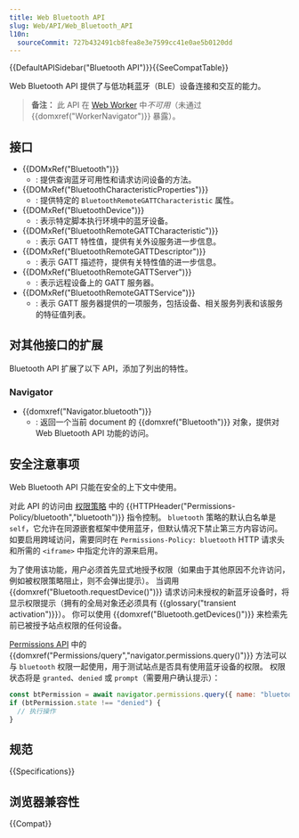 ```yaml
---
title: Web Bluetooth API
slug: Web/API/Web_Bluetooth_API
l10n:
  sourceCommit: 727b432491cb8fea8e3e7599cc41e0ae5b0120dd
---
```


{{DefaultAPISidebar("Bluetooth API")}}{{SeeCompatTable}}

Web Bluetooth API 提供了与低功耗蓝牙（BLE）设备连接和交互的能力。

> **备注：** 此 API 在 [Web Worker](/zh-CN/docs/Web/API/Web_Workers_API) 中*不可用*（未通过 {{domxref("WorkerNavigator")}} 暴露）。

## 接口

- {{DOMxRef("Bluetooth")}}
  - : 提供查询蓝牙可用性和请求访问设备的方法。
- {{DOMxRef("BluetoothCharacteristicProperties")}}
  - : 提供特定的 `BluetoothRemoteGATTCharacteristic` 属性。
- {{DOMxRef("BluetoothDevice")}}
  - : 表示特定脚本执行环境中的蓝牙设备。
- {{DOMxRef("BluetoothRemoteGATTCharacteristic")}}
  - : 表示 GATT 特性值，提供有关外设服务进一步信息。
- {{DOMxRef("BluetoothRemoteGATTDescriptor")}}
  - : 表示 GATT 描述符，提供有关特性值的进一步信息。
- {{DOMxRef("BluetoothRemoteGATTServer")}}
  - : 表示远程设备上的 GATT 服务器。
- {{DOMxRef("BluetoothRemoteGATTService")}}
  - : 表示 GATT 服务器提供的一项服务，包括设备、相关服务列表和该服务的特征值列表。

## 对其他接口的扩展

Bluetooth API 扩展了以下 API，添加了列出的特性。

### Navigator

- {{domxref("Navigator.bluetooth")}}
  - : 返回一个当前 document 的 {{domxref("Bluetooth")}} 对象，提供对 Web Bluetooth API 功能的访问。

## 安全注意事项

Web Bluetooth API 只能在安全的上下文中使用。

对此 API 的访问由 [权限策略](/zh-CN/docs/Web/HTTP/Permissions_Policy) 中的 {{HTTPHeader("Permissions-Policy/bluetooth","bluetooth")}} 指令控制。
`bluetooth` 策略的默认白名单是 `self`，它允许在同源嵌套框架中使用蓝牙，但默认情况下禁止第三方内容访问。
如要启用跨域访问，需要同时在 `Permissions-Policy: bluetooth` HTTP 请求头和所需的 `<iframe>` 中指定允许的源来启用。

为了使用该功能，用户必须首先显式地授予权限（如果由于其他原因不允许访问，例如被权限策略阻止，则不会弹出提示）。
当调用 {{domxref("Bluetooth.requestDevice()")}} 请求访问未授权的新蓝牙设备时，将显示权限提示（拥有的全局对象还必须具有 {{glossary("transient activation")}}）。
你可以使用 {{domxref("Bluetooth.getDevices()")}} 来检索先前已被授予站点权限的任何设备。

 [Permissions API](/en-US/docs/Web/API/Permissions_API) 中的 {{domxref("Permissions/query","navigator.permissions.query()")}} 方法可以与 `bluetooth` 权限一起使用，用于测试站点是否具有使用蓝牙设备的权限。
权限状态将是 `granted`、`denied` 或 `prompt`（需要用户确认提示）：

```js
const btPermission = await navigator.permissions.query({ name: "bluetooth" });
if (btPermission.state !== "denied") {
  // 执行操作
}
```

<!-- 以下部分是规范正确的，但在撰写本文时尚未实现： https://github.com/WebBluetoothCG/web-bluetooth/issues/620#issuecomment-1986689299。
-->
<!--
你还可以使用 `query()` 直接检索先前已被授予站点权限的设备。
例如，下面的代码（修改自规范中的示例），返回用户授予权限的最后一个使用的蓝牙设备:
```js
const btPermission = await navigator.permissions.query({
  name: "bluetooth",
  deviceId: sessionStorage.lastDevice,
});
if (result.devices.length == 1) {
  return result.devices[0];
} else {
  throw new DOMException("Lost permission", "NotFoundError");
}
```

请注意，可以传递给 `query()` 的 `bluetooth` 权限选项与可以作为参数传递给 {{DOMxRef("Bluetooth.requestDevice()")}} 的选项相同。
返回的 {{jsxref("Promise")}} 解析为一个 `BluetoothPermissionResult`，一个扩展的 {{domxref("PermissionStatus")}} 对象，在其 `devices` 属性中返回允许的设备数组。
-->

## 规范

{{Specifications}}

## 浏览器兼容性

{{Compat}}
